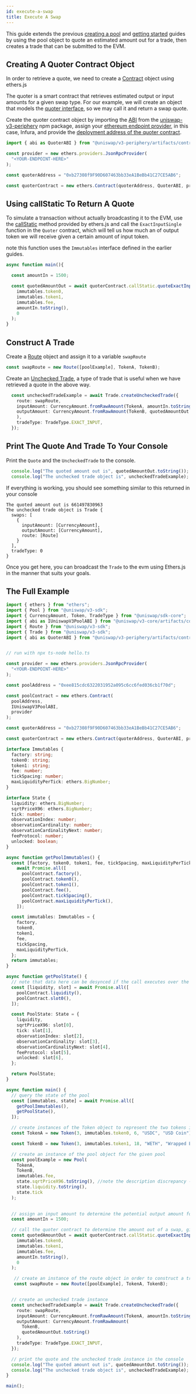 ```yaml
---
id: execute-a-swap
title: Execute A Swap
---
```

This guide extends the previous [creating a pool](03-creating-a-pool.md) and [getting started](./using-ethers) guides by using the pool object to quote an estimated amount out for a trade, then creates a trade that can be submitted to the EVM.

## Creating A Quoter Contract Object

In order to retrieve a quote, we need to create a [Contract](https://docs.ethers.io/v5/api/contract/contract/) object using ethers.js

The quoter is a smart contract that retrieves estimated output or input amounts for a given swap type. For our example, we will create an object that models the [quoter interface](https://github.com/Uniswap/uniswap-v3-periphery-optimism/blob/69e095f7c28a7e7fdaca94b5eaa644a8a25f86cc/contracts/interfaces/IQuoter.sol), so we may call it and return a swap quote.


Create the quoter contract object by importing the [ABI](https://docs.soliditylang.org/en/v0.7.0/abi-spec.html) from the [uniswap-v3-periphery](https://www.npmjs.com/package/@uniswap/v3-periphery) npm package, assign your [ethereum endpoint provider](https://ethereum.org/en/developers/docs/nodes-and-clients/nodes-as-a-service/), in this case, Infura, and provide the [deployment address of the quoter contract](https://github.com/Uniswap/uniswap-v3-periphery/blob/main/deploys.md).

```ts
import { abi as QuoterABI } from "@uniswap/v3-periphery/artifacts/contracts/lens/Quoter.sol/Quoter.json";

const provider = new ethers.providers.JsonRpcProvider(
  "<YOUR-ENDPOINT-HERE>"
);

const quoterAddress = "0xb27308f9F90D607463bb33eA1BeBb41C27CE5AB6";

const quoterContract = new ethers.Contract(quoterAddress, QuoterABI, provider);
```
## Using callStatic To Return A Quote

To simulate a transaction without actually broadcasting it to the EVM, use the [callStatic](https://docs.ethers.io/v5/api/contract/contract/#contract-callStatic) method provided by ethers.js and call the `ExactInputSingle` function in the `Quoter` contract, which will tell us how much an of output token we will receive given a certain amount of input token.

note this function uses the `Immutables` interface defined in the earlier guides.

```ts
async function main(){

  const amountIn = 1500;

  const quotedAmountOut = await quoterContract.callStatic.quoteExactInputSingle(
    immutables.token0,
    immutables.token1,
    immutables.fee,
    amountIn.toString(),
    0
  );
}
  ```

## Construct A Trade 

Create a [Route](https://github.com/Uniswap/uniswap-v3-sdk/blob/7c3aedd0cf9441d03607e258734eada44a73863d/src/entities/route.ts) object and assign it to a variable `swapRoute`

```ts
const swapRoute = new Route([poolExample], TokenA, TokenB);
```

Create an [Unchecked Trade](https://github.com/Uniswap/uniswap-v3-sdk/blob/7c3aedd0cf9441d03607e258734eada44a73863d/src/entities/trade.ts#L346), a type of trade that is useful when we have retrieved a quote in the above way.

```ts
  const uncheckedTradeExample = await Trade.createUncheckedTrade({
    route: swapRoute,
    inputAmount: CurrencyAmount.fromRawAmount(TokenA, amountIn.toString()),
    outputAmount: CurrencyAmount.fromRawAmount(TokenB, quotedAmountOut.toString()
    ),
    tradeType: TradeType.EXACT_INPUT,
  });
  ```

## Print The Quote And Trade To Your Console

Print the `Quote` and the `UncheckedTrade` to the console.

```ts
  console.log("The quoted amount out is", quotedAmountOut.toString());
  console.log("The unchecked trade object is", uncheckedTradeExample);
```

If everything is working, you should see something similar to this returned in your console

```console
The quoted amount out is 661497830963
The unchecked trade object is Trade {
  swaps: [
    {
      inputAmount: [CurrencyAmount],
      outputAmount: [CurrencyAmount],
      route: [Route]
    }
  ],
  tradeType: 0
}
```

Once you get here, you can broadcast the `Trade` to the evm using Ethers.js in the manner that suits your goals.

## The Full Example

```ts
import { ethers } from "ethers";
import { Pool } from "@uniswap/v3-sdk";
import { CurrencyAmount, Token, TradeType } from "@uniswap/sdk-core";
import { abi as IUniswapV3PoolABI } from "@uniswap/v3-core/artifacts/contracts/interfaces/IUniswapV3Pool.sol/IUniswapV3Pool.json";
import { Route } from "@uniswap/v3-sdk";
import { Trade } from "@uniswap/v3-sdk";
import { abi as QuoterABI } from "@uniswap/v3-periphery/artifacts/contracts/lens/Quoter.sol/Quoter.json";


// run with npx ts-node hello.ts

const provider = new ethers.providers.JsonRpcProvider(
  "<YOUR-ENDPOINT-HERE>"
);

const poolAddress = "0xee815cdc6322031952a095c6cc6fed036cb1f70d";

const poolContract = new ethers.Contract(
  poolAddress,
  IUniswapV3PoolABI,
  provider
);

const quoterAddress = "0xb27308f9F90D607463bb33eA1BeBb41C27CE5AB6";

const quoterContract = new ethers.Contract(quoterAddress, QuoterABI, provider);

interface Immutables {
  factory: string;
  token0: string;
  token1: string;
  fee: number;
  tickSpacing: number;
  maxLiquidityPerTick: ethers.BigNumber;
}

interface State {
  liquidity: ethers.BigNumber;
  sqrtPriceX96: ethers.BigNumber;
  tick: number;
  observationIndex: number;
  observationCardinality: number;
  observationCardinalityNext: number;
  feeProtocol: number;
  unlocked: boolean;
}

async function getPoolImmutables() {
  const [factory, token0, token1, fee, tickSpacing, maxLiquidityPerTick] =
    await Promise.all([
      poolContract.factory(),
      poolContract.token0(),
      poolContract.token1(),
      poolContract.fee(),
      poolContract.tickSpacing(),
      poolContract.maxLiquidityPerTick(),
    ]);

  const immutables: Immutables = {
    factory,
    token0,
    token1,
    fee,
    tickSpacing,
    maxLiquidityPerTick,
  };
  return immutables;
}

async function getPoolState() {
  // note that data here can be desynced if the call executes over the span of two or more blocks.
  const [liquidity, slot] = await Promise.all([
    poolContract.liquidity(),
    poolContract.slot0(),
  ]);

  const PoolState: State = {
    liquidity,
    sqrtPriceX96: slot[0],
    tick: slot[1],
    observationIndex: slot[2],
    observationCardinality: slot[3],
    observationCardinalityNext: slot[4],
    feeProtocol: slot[5],
    unlocked: slot[6],
  };

  return PoolState;
}

async function main() {
  // query the state of the pool
  const [immutables, state] = await Promise.all([
    getPoolImmutables(),
    getPoolState(),
  ]);

  // create instances of the Token object to represent the two tokens in the given pool
  const TokenA = new Token(3, immutables.token0, 6, "USDC", "USD Coin");

  const TokenB = new Token(3, immutables.token1, 18, "WETH", "Wrapped Ether");

  // create an instance of the pool object for the given pool
  const poolExample = new Pool(
    TokenA,
    TokenB,
    immutables.fee,
    state.sqrtPriceX96.toString(), //note the description discrepancy - sqrtPriceX96 and sqrtRatioX96 are interchangable values
    state.liquidity.toString(),
    state.tick
  );

 
  // assign an input amount to determine the potential output amount for a swap
  const amountIn = 1500;

  // call the quoter contract to determine the amount out of a swap, given an amount in
  const quotedAmountOut = await quoterContract.callStatic.quoteExactInputSingle(
    immutables.token0,
    immutables.token1,
    immutables.fee,
    amountIn.toString(),
    0
  );

   // create an instance of the route object in order to construct a trade object
   const swapRoute = new Route([poolExample], TokenA, TokenB);


  // create an unchecked trade instance
  const uncheckedTradeExample = await Trade.createUncheckedTrade({
    route: swapRoute,
    inputAmount: CurrencyAmount.fromRawAmount(TokenA, amountIn.toString()),
    outputAmount: CurrencyAmount.fromRawAmount(
      TokenB,
      quotedAmountOut.toString()
    ),
    tradeType: TradeType.EXACT_INPUT,
  });

  // print the quote and the unchecked trade instance in the console
  console.log("The quoted amount out is", quotedAmountOut.toString());
  console.log("The unchecked trade object is", uncheckedTradeExample);
}

main();

```